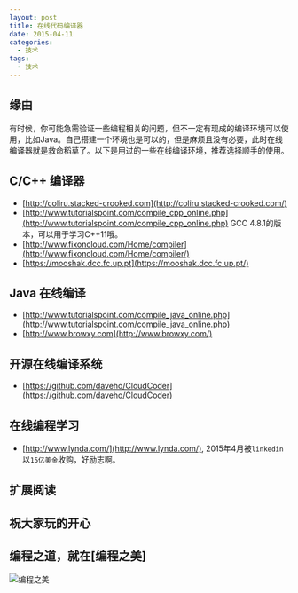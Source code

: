 ```yaml
---
layout: post
title: 在线代码编译器
date: 2015-04-11
categories:
  - 技术
tags:
  - 技术
---
```

## 缘由

有时候，你可能急需验证一些编程相关的问题，但不一定有现成的编译环境可以使用，比如Java。自己搭建一个环境也是可以的，但是麻烦且没有必要，此时在线编译器就是救命稻草了。以下是用过的一些在线编译环境，推荐选择顺手的使用。


## C/C++ 编译器

* [http://coliru.stacked-crooked.com](http://coliru.stacked-crooked.com/)
* [http://www.tutorialspoint.com/compile_cpp_online.php](http://www.tutorialspoint.com/compile_cpp_online.php) GCC 4.8.1的版本，可以用于学习C++11哦。
* [http://www.fixoncloud.com/Home/compiler](http://www.fixoncloud.com/Home/compiler/)
* [https://mooshak.dcc.fc.up.pt](https://mooshak.dcc.fc.up.pt/)


## Java 在线编译 
 
* [http://www.tutorialspoint.com/compile_java_online.php](http://www.tutorialspoint.com/compile_java_online.php)
* [http://www.browxy.com](http://www.browxy.com/)


## 开源在线编译系统

* [https://github.com/daveho/CloudCoder](https://github.com/daveho/CloudCoder)


## 在线编程学习

* [http://www.lynda.com/](http://www.lynda.com/), 2015年4月被`linkedin`以`15亿美金`收购，好励志啊。



## 扩展阅读


## 祝大家玩的开心

## 编程之道，就在[编程之美]

![编程之美](/img/weixin_qr.jpg)

